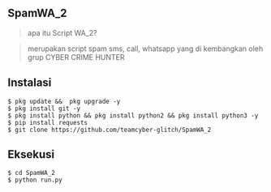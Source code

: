 ## SpamWA_2
> apa itu Script WA_2?

>  merupakan script spam sms, call, whatsapp yang di kembangkan oleh grup CYBER CRIME HUNTER

## Instalasi
```
$ pkg update &&  pkg upgrade -y
$ pkg install git -y
$ pkg install python && pkg install python2 && pkg install python3 -y
$ pip install requests
$ git clone https://github.com/teamcyber-glitch/SpamWA_2
```
## Eksekusi
```python3
$ cd SpamWA_2
$ python run.py
```
